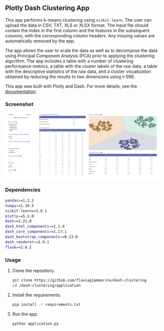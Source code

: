 ## Plotly Dash Clustering App

This app performs k-means clustering using `scikit-learn`. The user can upload the data in CSV, TXT, XLS or XLSX format. 
The input file should contain the index in the first column and the features in the subsequent columns, with the
corresponding column headers. Any missing values are automatically removed by the app.

The app allows the user to scale the data as well as to decompose the data using Principal Component Analysis (PCA)
prior to applying the clustering algorithm. The app includes a table with a number of clustering performance metrics,
a table with the cluster labels of the raw data, a table with the descriptive statistics of the raw data, and a cluster
visualization obtained by reducing the results to two dimensions using t-SNE.

This app was built with Plotly and Dash. For more details, see the [documentation](https://plotly.com/).

### Screenshot
![screenshot.png](screenshot.png)

### Dependencies
```bash
pandas==1.2.2
numpy==1.19.5
scikit-learn==1.0.1
plotly==5.3.0
dash==1.21.0
dash_html_components==1.1.4
dash_core_components==1.17.1
dash_bootstrap_components==0.13.0
dash_renderer==1.9.1
flask==2.0.2
```
### Usage
1. Clone the repository.

    ```bash
    git clone https://github.com/flaviagiammarino/dash-clustering
    cd /dash-clustering/application
    ```

2. Install the requirements.

    ```bash
    pip install -r requirements.txt
    ```

3. Run the app.

    ```bash
    python application.py
    ```
